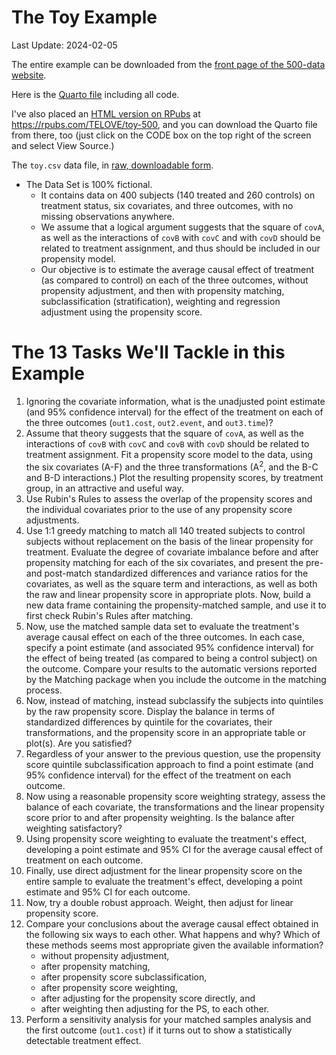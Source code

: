 # The Toy Example 

Last Update: 2024-02-05

The entire example can be downloaded from the [front page of the 500-data website](https://github.com/THOMASELOVE/500-data/tree/master).

Here is the [Quarto file](https://github.com/THOMASELOVE/500-data/blob/master/toy/toy_analysis.qmd) including all code.

I've also placed an [HTML version on RPubs](https://rpubs.com/TELOVE/toy-500) at https://rpubs.com/TELOVE/toy-500, and you can download the Quarto file from there, too (just click on the CODE box on the top right of the screen and select View Source.)

The `toy.csv` data file, in [raw, downloadable form](https://raw.githubusercontent.com/THOMASELOVE/500-data/master/toy/data/toy.csv).

- The Data Set is 100% fictional.
    - It contains data on 400 subjects (140 treated and 260 controls) on treatment status, six covariates, and three outcomes, with no missing observations anywhere.
    - We assume that a logical argument suggests that the square of `covA`, as well as the interactions of `covB` with `covC` and with `covD` should be related to treatment assignment, and thus should be included in our propensity model.
    - Our objective is to estimate the average causal effect of treatment (as compared to control) on each of the three outcomes, without propensity adjustment, and then with propensity matching, subclassification (stratification), weighting and regression adjustment using the propensity score.
    
# The 13 Tasks We'll Tackle in this Example

1.  Ignoring the covariate information, what is the unadjusted point estimate (and 95% confidence interval) for the effect of the     treatment on each of the three outcomes (`out1.cost`, `out2.event`, and `out3.time`)?
2.  Assume that theory suggests that the square of `covA`, as well as the interactions of `covB` with `covC` and `covB` with `covD` should be related to treatment assignment. Fit a propensity score model to the data, using the six covariates (A-F) and the three     transformations (A<sup>2</sup>, and the B-C and B-D interactions.) Plot the resulting propensity scores, by treatment group, in an     attractive and useful way. 
3.  Use Rubin's Rules to assess the overlap of the propensity scores and the individual covariates prior to the use of any propensity score adjustments.
4.  Use 1:1 greedy matching to match all 140 treated subjects to control subjects without replacement on the basis of the linear propensity for treatment. Evaluate the degree of covariate imbalance before and after propensity matching for each of the six covariates, and present the pre- and post-match standardized differences and variance ratios for the covariates, as well as the square term and interactions, as well as both the raw and linear propensity score in appropriate plots. Now, build a new data frame containing the propensity-matched sample, and use it to first check Rubin's Rules after matching.
5.  Now, use the matched sample data set to evaluate the treatment's average causal effect on each of the three outcomes. In each case, specify a point estimate (and associated 95% confidence interval) for the effect of being treated (as compared to being a control     subject) on the outcome. Compare your results to the automatic versions reported by the Matching package when you include the     outcome in the matching process.
6.  Now, instead of matching, instead subclassify the subjects into quintiles by the raw propensity score. Display the balance in terms of standardized differences by quintile for the covariates, their transformations, and the propensity score in an appropriate table or plot(s). Are you satisfied?
7.  Regardless of your answer to the previous question, use the propensity score quintile subclassification approach to find a point estimate (and 95% confidence interval) for the effect of the treatment on each outcome.
8.  Now using a reasonable propensity score weighting strategy, assess the balance of each covariate, the transformations and the linear propensity score prior to and after propensity weighting. Is the balance after weighting satisfactory?
9.  Using propensity score weighting to evaluate the treatment's effect, developing a point estimate and 95% CI for the average causal effect of treatment on each outcome.
10. Finally, use direct adjustment for the linear propensity score on the entire sample to evaluate the treatment's effect, developing a point estimate and 95% CI for each outcome.
11. Now, try a double robust approach. Weight, then adjust for linear propensity score.
12. Compare your conclusions about the average causal effect obtained in the following six ways to each other. What happens and why? Which of these methods seems most appropriate given the available information?
    - without propensity adjustment,
    - after propensity matching,
    - after propensity score subclassification,
    - after propensity score weighting,
    - after adjusting for the propensity score directly, and
    - after weighting then adjusting for the PS, to each other.
13. Perform a sensitivity analysis for your matched samples analysis and the first outcome (`out1.cost`) if it turns out to show a statistically detectable treatment effect.

